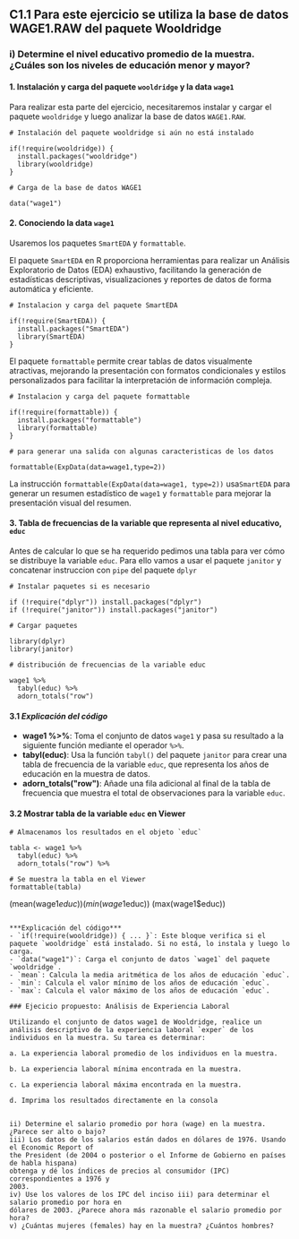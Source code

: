 ## C1.1 Para este ejercicio se utiliza la base de datos WAGE1.RAW del paquete Wooldridge
### i) Determine el nivel educativo promedio de la muestra. ¿Cuáles son los niveles de educación menor y mayor?

#### 1. Instalación y carga del paquete `wooldridge` y la data `wage1`
Para realizar esta parte del ejercicio, necesitaremos instalar y cargar el paquete `wooldridge` y luego analizar la base de datos `WAGE1.RAW`.
```
# Instalación del paquete wooldridge si aún no está instalado

if(!require(wooldridge)) {
  install.packages("wooldridge")
  library(wooldridge)
}
```
```
# Carga de la base de datos WAGE1

data("wage1")
```
#### 2. Conociendo la data `wage1`
Usaremos los paquetes `SmartEDA` y `formattable`.

El paquete `SmartEDA` en R proporciona herramientas para realizar un Análisis Exploratorio de Datos (EDA) exhaustivo, facilitando la generación de estadísticas descriptivas, visualizaciones y reportes de datos de forma automática y eficiente.
```
# Instalacion y carga del paquete SmartEDA

if(!require(SmartEDA)) {
  install.packages("SmartEDA")
  library(SmartEDA)
}
```
El paquete `formattable` permite crear tablas de datos visualmente atractivas, mejorando la presentación con formatos condicionales y estilos personalizados para facilitar la interpretación de información compleja.
```
# Instalacion y carga del paquete formattable

if(!require(formattable)) {
  install.packages("formattable")
  library(formattable)
}
```
```
# para generar una salida con algunas caracteristicas de los datos

formattable(ExpData(data=wage1,type=2))
```
La instrucción `formattable(ExpData(data=wage1, type=2))` usa`SmartEDA` para generar un resumen estadístico de `wage1` y `formattable` para mejorar la presentación visual del resumen.

#### 3. Tabla de frecuencias de la variable que representa al nivel educativo, `educ`
Antes de calcular lo que se ha requerido pedimos una tabla para ver cómo se distribuye la variable `educ`.
Para ello vamos a usar el paquete `janitor` y concatenar instruccion con `pipe` del paquete `dplyr`
```
# Instalar paquetes si es necesario

if (!require("dplyr")) install.packages("dplyr")
if (!require("janitor")) install.packages("janitor")
```
```
# Cargar paquetes

library(dplyr)
library(janitor)
```
```
# distribución de frecuencias de la variable educ

wage1 %>%
  tabyl(educ) %>%
  adorn_totals("row")
```
#### 3.1 ***Explicación del código***
- **wage1 %>%**: Toma el conjunto de datos `wage1` y pasa su resultado a la siguiente función mediante el operador `%>%`.
- **tabyl(educ)**: Usa la función `tabyl()` del paquete `janitor` para crear una tabla de frecuencia de la variable `educ`, que representa los años de educación en la muestra de datos.
- **adorn_totals("row")**: Añade una fila adicional al final de la tabla de frecuencia que muestra el total de observaciones para la variable `educ`.

#### 3.2 Mostrar tabla de la variable `educ` en Viewer
```
# Almacenamos los resultados en el objeto `educ`

tabla <- wage1 %>%
  tabyl(educ) %>%
  adorn_totals("row") %>%
```
```
# Se muestra la tabla en el Viewer
formattable(tabla)
```

(mean(wage1$educ))
(min(wage1$educ))
(max(wage1$educ))
```

***Explicación del código***
- `if(!require(wooldridge)) { ... }`: Este bloque verifica si el paquete `wooldridge` está instalado. Si no está, lo instala y luego lo carga.
- `data("wage1")`: Carga el conjunto de datos `wage1` del paquete `wooldridge`.
- `mean`: Calcula la media aritmética de los años de educación `educ`.
- `min`: Calcula el valor mínimo de los años de educación `educ`.
- `max`: Calcula el valor máximo de los años de educación `educ`.

### Ejecicio propuesto: Análisis de Experiencia Laboral

Utilizando el conjunto de datos wage1 de Wooldridge, realice un análisis descriptivo de la experiencia laboral `exper` de los individuos en la muestra. Su tarea es determinar:

a. La experiencia laboral promedio de los individuos en la muestra.

b. La experiencia laboral mínima encontrada en la muestra.

c. La experiencia laboral máxima encontrada en la muestra.

d. Imprima los resultados directamente en la consola


ii) Determine el salario promedio por hora (wage) en la muestra. ¿Parece ser alto o bajo?
iii) Los datos de los salarios están dados en dólares de 1976. Usando el Economic Report of
the President (de 2004 o posterior o el Informe de Gobierno en países de habla hispana)
obtenga y dé los índices de precios al consumidor (IPC) correspondientes a 1976 y
2003.
iv) Use los valores de los IPC del inciso iii) para determinar el salario promedio por hora en
dólares de 2003. ¿Parece ahora más razonable el salario promedio por hora?
v) ¿Cuántas mujeres (females) hay en la muestra? ¿Cuántos hombres?
